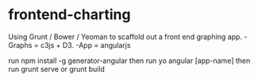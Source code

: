 frontend-charting
=================

Using Grunt / Bower / Yeoman to scaffold out a front end graphing app. 
-Graphs = c3js + D3. 
-App = angularjs

run npm install -g generator-angular
then run yo angular [app-name]
then run grunt serve or grunt build

